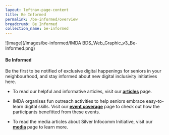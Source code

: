 ```yaml
---
layout: leftnav-page-content
title: Be Informed
permalink: /be-informed/overview
breadcrumb: Be Informed
collection_name: be-informed
---
```


![image](/images/be-informed/IMDA BDS_Web_Graphic_v3_Be-Informed.png)

#### **Be Informed**

Be the first to be notified of exclusive digital happenings for seniors in your neighbourhood, and stay informed about new digital inclusivity initiatives here. 

* To read our helpful and informative articles, visit our **[articles](/be-informed/articles)** page. <br>

* IMDA organises fun outreach activities to help seniors embrace easy-to-learn digital skills. Visit our **[event coverage](/be-informed/event-coverage)** page to check out how the participants benefitted from these events.<br>

* To read the media articles about Silver Infocomm Initiative, visit our **[media](/be-informed/media)** page to learn more.<br>
